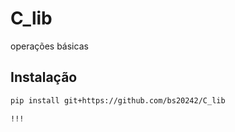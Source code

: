 # C_lib

 operações básicas

## Instalação

```bash
pip install git+https://github.com/bs20242/C_lib

!!!
